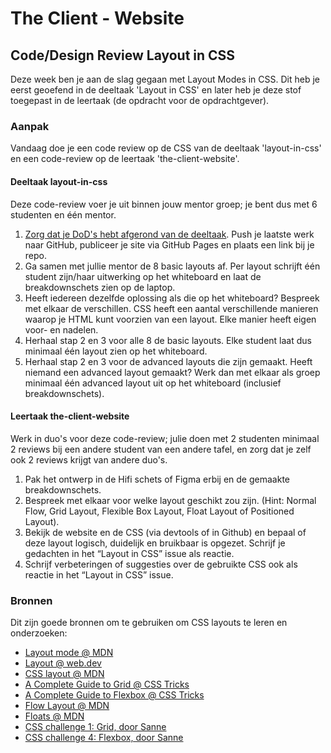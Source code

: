 # The Client - Website

## Code/Design Review Layout in CSS

Deze week ben je aan de slag gegaan met Layout Modes in CSS. Dit heb je eerst geoefend in de deeltaak 'Layout in CSS' en later heb je deze stof toegepast in de leertaak (de opdracht voor de opdrachtgever). 

### Aanpak

Vandaag doe je een code review op de CSS van de deeltaak 'layout-in-css' en een code-review op de leertaak 'the-client-website'. 

#### Deeltaak layout-in-css
Deze code-review voer je uit binnen jouw mentor groep; je bent dus met 6 studenten en één mentor. 

1. [Zorg dat je DoD's hebt afgerond van de deeltaak](https://github.com/fdnd-task/layout-in-css/blob/main/docs/INSTRUCTIONS.md#definition-of-done). Push je laatste werk naar GitHub, publiceer je site via GitHub Pages en plaats een link bij je repo.
2. Ga samen met jullie mentor de 8 basic layouts af. Per layout schrijft één student zijn/haar uitwerking op het whiteboard en laat de breakdownschets zien op de laptop. 
3. Heeft iedereen dezelfde oplossing als die op het whiteboard? Bespreek met elkaar de verschillen. CSS heeft een aantal verschillende manieren waarop je HTML kunt voorzien van een layout. Elke manier heeft eigen voor- en nadelen. 
4. Herhaal stap 2 en 3 voor alle 8 de basic layouts. Elke student laat dus minimaal één layout zien op het whiteboard.
5. Herhaal stap 2 en 3 voor de advanced layouts die zijn gemaakt. Heeft niemand een advanced layout gemaakt? Werk dan met elkaar als groep minimaal één advanced layout uit op het whiteboard (inclusief breakdownschets). 

#### Leertaak the-client-website
Werk in duo's voor deze code-review; julie doen met 2 studenten minimaal 2 reviews bij een andere student van een andere tafel, en zorg dat je zelf ook 2 reviews krijgt van andere duo's.

1. Pak het ontwerp in de Hifi schets of Figma erbij en de gemaakte breakdownschets.
2. Bespreek met elkaar voor welke layout geschikt zou zijn. (Hint: Normal Flow, Grid Layout, Flexible Box Layout, Float Layout of Positioned Layout).
3. Bekijk de website en de CSS (via devtools of in Github) en bepaal of deze layout logisch, duidelijk en bruikbaar is opgezet. Schrijf je gedachten in het “Layout in CSS” issue als reactie.
4. Schrijf verbeteringen of suggesties over de gebruikte CSS ook als reactie in het “Layout in CSS” issue.


### Bronnen

Dit zijn goede bronnen om te gebruiken om CSS layouts te leren en onderzoeken: 

- [Layout mode @ MDN](https://developer.mozilla.org/en-US/docs/Web/CSS/Layout_mode)
- [Layout @ web.dev](https://web.dev/learn/css/layout/)
- [CSS layout @ MDN](https://developer.mozilla.org/en-US/docs/Learn/CSS/CSS_layout)
- [A Complete Guide to Grid @ CSS Tricks](https://css-tricks.com/snippets/css/complete-guide-grid/)
- [A Complete Guide to Flexbox @ CSS Tricks](https://css-tricks.com/snippets/css/a-guide-to-flexbox/)
- [Flow Layout @ MDN](https://developer.mozilla.org/en-US/docs/Web/CSS/CSS_flow_layout)
- [Floats @ MDN](https://developer.mozilla.org/en-US/docs/Learn/CSS/CSS_layout/Floats)
- [CSS challenge 1: Grid, door Sanne](https://github.com/fdnd-task/css-challenges/blob/main/docs/challenge_grid.md)
- [CSS challenge 4: Flexbox, door Sanne](https://github.com/fdnd-task/css-challenges/blob/main/docs/challenge_flexbox.md)



